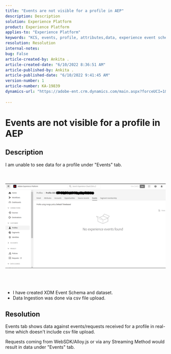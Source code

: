 ```yaml
---
title: "Events are not visible for a profile in AEP"
description: Description
solution: Experience Platform
product: Experience Platform
applies-to: "Experience Platform"
keywords: "KCS, events, profile, attributes,data, experience event schema, "
resolution: Resolution
internal-notes: 
bug: False
article-created-by: Ankita .
article-created-date: "6/10/2022 8:36:51 AM"
article-published-by: Ankita .
article-published-date: "6/10/2022 9:41:45 AM"
version-number: 1
article-number: KA-19839
dynamics-url: "https://adobe-ent.crm.dynamics.com/main.aspx?forceUCI=1&pagetype=entityrecord&etn=knowledgearticle&id=77c6ee72-98e8-ec11-bb3c-000d3a3b168b"

---
```

# Events are not visible for a profile in AEP

## Description

I am unable to see data for a profile under "Events" tab.<br><br> <br><br>![](assets/___06fe68f7-99e8-ec11-bb3c-000d3a3b168b___.png)<br><br> <br><br>
- I have created XDM Event Schema and dataset.
- Data Ingestion was done via csv file upload.



## Resolution


Events tab shows data against events/requests received for a profile in real-time which doesn't include csv file upload.

Requests coming from WebSDK/Alloy.js or via any Streaming Method would result in data under "Events" tab.
